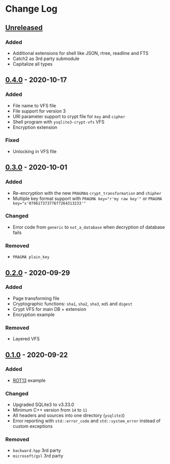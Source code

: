 # Change Log

## [Unreleased]
### Added
- Additional extensions for shell like JSON, rtree, readline and FTS
- Catch2 as 3rd party submodule
- Capitalize all types

## [0.4.0] - 2020-10-17
### Added
- File name to VFS file
- File support for version 3
- URI parameter support to crypt file for `key` and `cipher`
- Shell program with `ysqlite3-crypt-vfs` VFS
- Encryption extension

### Fixed
- Unlocking in VFS file

## [0.3.0] - 2020-10-01
### Added
- Re-encryption with the new `PRAGMA`s `crypt_transformation` and `chipher`
- Multiple key format support with `PRAGMA key="r'my raw key'"` or `PRAGMA key="x'070617373776f7264313233'"`

### Changed
- Error code from `generic` to `not_a_database` when decryption of database fails

### Removed
- `PRAGMA plain_key`

## [0.2.0] - 2020-09-29
### Added
- Page transforming file
- Cryptographic functions: `sha1`, `sha2`, `sha3`, `md5` and `digest`
- Crypt VFS for main DB + extension
- Encryption example

### Removed
- Layered VFS

## [0.1.0] - 2020-09-22
### Added
- [ROT13](https://en.wikipedia.org/wiki/ROT13) example

### Changed
- Upgraded SQLite3 to v3.33.0
- Minimum C++ version from `14` to `11`
- All headers and sources into one directory (`ysqlite3`)
- Error reporting with `std::error_code` and `std::system_error` instead of custom exceptions

### Removed
- `backward.hpp` 3rd party
- `microsoft/gsl` 3rd party

[Unreleased]: https://github.com/terrakuh/ysqlite3/compare/v0.4.0...dev
[0.4.0]: https://github.com/terrakuh/ysqlite3/compare/v0.3.0...v0.4.0
[0.3.0]: https://github.com/terrakuh/ysqlite3/compare/v0.2.0...v0.3.0
[0.2.0]: https://github.com/terrakuh/ysqlite3/compare/v0.1.0...v0.2.0
[0.1.0]: https://github.com/terrakuh/ysqlite3/compare/v0.0.0...v0.1.0
